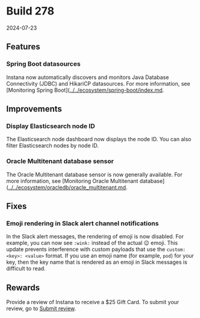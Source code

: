 # Build 278

2024-07-23

## Features
### Spring Boot datasources
Instana now automatically discovers and monitors Java Database Connectivity (JDBC) and HikariCP datasources. For more information, see [Monitoring Spring Boot]([../../ecosystem/spring-boot/index.md](https://www.ibm.com/docs/en/instana-observability/current?topic=technologies-monitoring-spring-boot#monitoring-spring-boot).

## Improvements
### Display Elasticsearch node ID
The Elasticsearch node dashboard now displays the node ID. You can also filter Elasticsearch nodes by node ID.

### Oracle Multitenant database sensor
The Oracle Multitenant database sensor is now generally available. For more information, see [Monitoring Oracle Multitenant database]([../../ecosystem/oracledb/oracle_multitenant.md](https://www.ibm.com/docs/en/instana-observability/current?topic=technologies-monitoring-oracle-multitenant-database#monitoring-oracle-multitenant-database).

## Fixes
### Emoji rendering in Slack alert channel notifications
In the Slack alert messages, the rendering of emoji is now disabled. For example, you can now see `:wink:` instead of the actual 😉 emoji. This update prevents interference with custom payloads that use the `custom:<key>: <value>` format. If you use an emoji name (for example, `pod`) for your key, then the key name that is rendered as an emoji in Slack messages is difficult to read.

## Rewards
Provide a review of Instana to receive a $25 Gift Card. To submit your review, go to [Submit review](https://www.g2.com/contributor/instana-an-ibm-company-25-usd-2-reward-link?secure%5Bpage_id%5D=instana-an-ibm-company-25-usd-2-reward-link&secure%5Brewards%5D=true&secure%5Btoken%5D=5f61c4680c043dd462ee268a2e95504e1cec47c239f634889f1a86908d965fa1&utm_source=ibm&utm_medium=CSA&utm_campaign=email).
